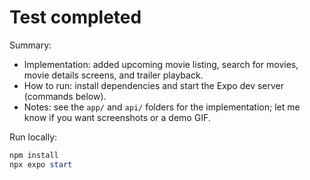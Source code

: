 # Test completed

Summary:

- Implementation: added upcoming movie listing, search for movies, movie details screens, and trailer playback.
- How to run: install dependencies and start the Expo dev server (commands below).
- Notes: see the `app/` and `api/` folders for the implementation; let me know if you want screenshots or a demo GIF.

Run locally:

```powershell
npm install
npx expo start
```

